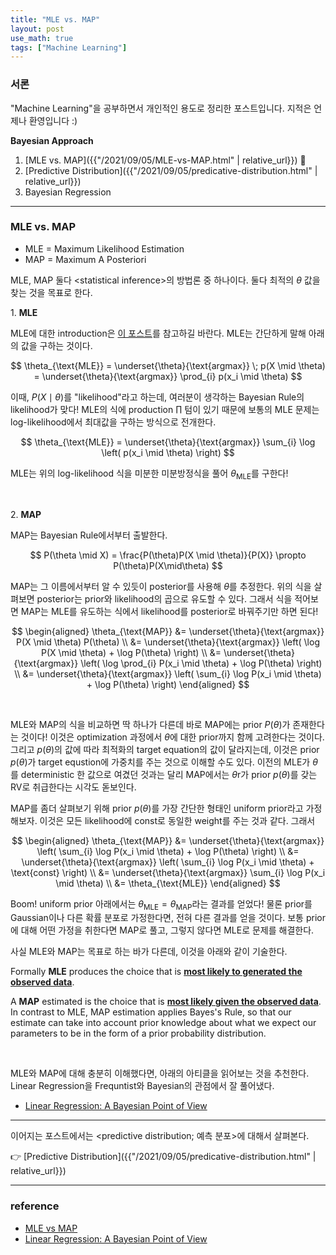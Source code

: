 ```yaml
---
title: "MLE vs. MAP"
layout: post
use_math: true
tags: ["Machine Learning"]
---
```


### 서론

"Machine Learning"을 공부하면서 개인적인 용도로 정리한 포스트입니다. 지적은 언제나 환영입니다 :)

<div class="proof" markdown="1">

**Bayesian Approach**

1. [MLE vs. MAP]({{"/2021/09/05/MLE-vs-MAP.html" | relative_url}}) 👀
2. [Predictive Distribution]({{"/2021/09/05/predicative-distribution.html" | relative_url}})
3. Bayesian Regression

</div>

<hr/>

### MLE vs. MAP

- MLE = Maximum Likelihood Estimation
- MAP = Maximum A Posteriori

MLE, MAP 둘다 \<statistical inference\>의 방법론 중 하나이다. 둘다 최적의 $\theta$ 값을 찾는 것을 목표로 한다.

1\. **MLE**

MLE에 대한 introduction은 [이 포스트](https://bluehorn07.github.io/mathematics/2021/05/17/maximum-likelihood-estimation.html)를 참고하길 바란다. 
MLE는 간단하게 말해 아래의 값을 구하는 것이다.

$$
\theta_{\text{MLE}} = \underset{\theta}{\text{argmax}} \; p(X \mid \theta) = \underset{\theta}{\text{argmax}} \prod_{i} p(x_i \mid \theta)
$$

이때, $P(X\mid \theta)$를 "likelihood"라고 하는데, 여러분이 생각하는 Bayesian Rule의 likelihood가 맞다! MLE의 식에 production $\prod$ 텀이 있기 때문에 보통의 MLE 문제는 log-likelihood에서 최대값을 구하는 방식으로 전개한다.

$$
\theta_{\text{MLE}} = \underset{\theta}{\text{argmax}} \sum_{i} \log \left( p(x_i \mid \theta) \right)
$$

MLE는 위의 log-likelihood 식을 미분한 미분방정식을 풀어 $\theta_{\text{MLE}}$를 구한다!

<br/>

2\. **MAP**

MAP는 Bayesian Rule에서부터 출발한다.

$$
P(\theta \mid X) = \frac{P(\theta)P(X \mid \theta)}{P(X)} \propto P(\theta)P(X\mid\theta)
$$

MAP는 그 이름에서부터 알 수 있듯이 posterior를 사용해 $\theta$를 추정한다. 위의 식을 살펴보면 posterior는 prior와 likelihood의 곱으로 유도할 수 있다.
그래서 식을 적어보면 MAP는 MLE를 유도하는 식에서 likelihood를 posterior로 바꿔주기만 하면 된다!

$$
\begin{aligned}
\theta_{\text{MAP}} 
&= \underset{\theta}{\text{argmax}} P(X \mid \theta) P(\theta) \\
&= \underset{\theta}{\text{argmax}} \left( \log P(X \mid \theta) + \log P(\theta) \right) \\
&= \underset{\theta}{\text{argmax}} \left( \log  \prod_{i} P(x_i \mid \theta) + \log P(\theta) \right) \\
&= \underset{\theta}{\text{argmax}} \left( \sum_{i} \log P(x_i \mid \theta) + \log P(\theta) \right)
\end{aligned}
$$

<br/>

MLE와 MAP의 식을 비교하면 딱 하나가 다른데 바로 <span class="half_HL">MAP에는 prior $P(\theta)$가 존재한다</span>는 것이다! 이것은 optimization 과정에서 $\theta$에 대한 prior까지 함께 고려한다는 것이다. 그리고 $p(\theta)$의 값에 따라 최적화의 target equation의 값이 달라지는데, 이것은 prior $p(\theta)$가 target equstion에 가중치를 주는 것으로 이해할 수도 있다. 이전의 MLE가 $\theta$를 deterministic 한 값으로 여겼던 것과는 달리 MAP에서는 $\theta$r가 prior $p(\theta)$를 갖는 RV로 취급한다는 시각도 돋보인다.

MAP를 좀더 살펴보기 위해 prior $p(\theta)$를 가장 간단한 형태인 uniform prior라고 가정해보자. 이것은 모든 likelihood에 const로 동일한 weight를 주는 것과 같다. 그래서

$$
\begin{aligned}
\theta_{\text{MAP}} 
&= \underset{\theta}{\text{argmax}} \left( \sum_{i} \log P(x_i \mid \theta) + \log P(\theta) \right) \\
&= \underset{\theta}{\text{argmax}} \left( \sum_{i} \log P(x_i \mid \theta) + \text{const} \right) \\
&= \underset{\theta}{\text{argmax}} \sum_{i} \log P(x_i \mid \theta) \\
&= \theta_{\text{MLE}}
\end{aligned}
$$

Boom! uniform prior 아래에서는 $\theta_{\text{MLE}} = \theta_{\text{MAP}}$라는 결과를 얻었다! 물론 prior를 Gaussian이나 다른 확률 분포로 가정한다면, 전혀 다른 결과를 얻을 것이다. 보통 prior에 대해 어떤 가정을 취한다면 MAP로 풀고, 그렇지 않다면 MLE로 문제를 해결한다.

사실 MLE와 MAP는 목표로 하는 바가 다른데, 이것을 아래와 같이 기술한다.

<div class="statement" markdown="1">

Formally **MLE** produces the choice that is <u><b>most likely to generated the observed data</b></u>.

A **MAP** estimated is the choice that is <u><b>most likely given the observed data</b></u>. In contrast to MLE, MAP estimation applies Bayes's Rule, so that our estimate can take into account prior knowledge about what we expect our parameters to be in the form of a prior probability distribution.

</div>

<br/>

MLE와 MAP에 대해 충분히 이해했다면, 아래의 아티클을 읽어보는 것을 추천한다. Linear Regression을 Frequntist와 Bayesian의 관점에서 잘 풀어냈다.

- [Linear Regression: A Bayesian Point of View](https://wiseodd.github.io/techblog/2017/01/05/bayesian-regression/)

<hr/>

이어지는 포스트에서는 \<predictive distribution; 예측 분포\>에 대해서 살펴본다.

👉 [Predictive Distribution]({{"/2021/09/05/predicative-distribution.html" | relative_url}})

<hr/>

### reference

- [MLE vs MAP](https://wiseodd.github.io/techblog/2017/01/01/mle-vs-map/)
- [Linear Regression: A Bayesian Point of View](https://wiseodd.github.io/techblog/2017/01/05/bayesian-regression/)

